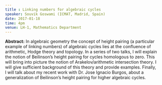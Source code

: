```yaml
---
title : Linking numbers for algebraic cycles
speaker: Souvik Goswami (ICMAT, Madrid, Spain)
date: 2017-01-18
time: 4pm
venue: LH-1, Mathematics Department
---
```


**Abstract:** 
In algebraic geometry the concept of height pairing (a
particular example
of linking numbers) of algebraic cycles lies at the confluence of arithmetic,
Hodge theory and topology. In a series of two talks, I will explain the
notion
of Beilinson’s height pairing for cycles homologous to zero. This will bring
into picture the notion of Arakelov/arithmetic intersection theory. I will
give
sufficient background of this theory and provide examples. Finally, I will
talk
about my recent work with Dr. Jose Ignacio Burgos, about a generalization
of Beilinson’s height pairing for higher algebraic cycles.
